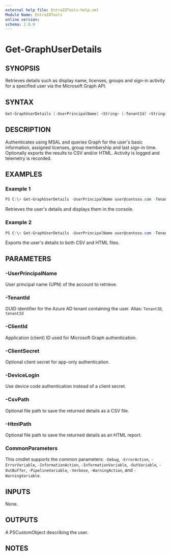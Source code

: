 ```yaml
---
external help file: EntraIDTools-help.xml
Module Name: EntraIDTools
online version:
schema: 2.0.0
---
```


# Get-GraphUserDetails

## SYNOPSIS
Retrieves details such as display name, licenses, groups and sign-in activity for a specified user via the Microsoft Graph API.

## SYNTAX
```powershell
Get-GraphUserDetails [-UserPrincipalName] <String> [-TenantId] <String> [-ClientId] <String> [-ClientSecret <String>] [-DeviceLogin] [-CsvPath <String>] [-HtmlPath <String>] [<CommonParameters>]
```

## DESCRIPTION
Authenticates using MSAL and queries Graph for the user's basic information, assigned licenses, group membership and last sign-in time. Optionally exports the results to CSV and/or HTML. Activity is logged and telemetry is recorded.

## EXAMPLES

### Example 1
```powershell
PS C:\> Get-GraphUserDetails -UserPrincipalName user@contoso.com -TenantId <tenant-id> -ClientId <app-id> -DeviceLogin
```
Retrieves the user's details and displays them in the console.

### Example 2
```powershell
PS C:\> Get-GraphUserDetails -UserPrincipalName user@contoso.com -TenantId <tenant-id> -ClientId <app-id> -CsvPath ./user.csv -HtmlPath ./user.html
```
Exports the user's details to both CSV and HTML files.

## PARAMETERS

### -UserPrincipalName
User principal name (UPN) of the account to retrieve.

### -TenantId
GUID identifier for the Azure AD tenant containing the user.
Alias: `TenantID`, `tenantId`

### -ClientId
Application (client) ID used for Microsoft Graph authentication.

### -ClientSecret
Optional client secret for app-only authentication.

### -DeviceLogin
Use device code authentication instead of a client secret.

### -CsvPath
Optional file path to save the returned details as a CSV file.

### -HtmlPath
Optional file path to save the returned details as an HTML report.

### CommonParameters
This cmdlet supports the common parameters: `-Debug`, `-ErrorAction`, `-ErrorVariable`, `-InformationAction`, `-InformationVariable`, `-OutVariable`, `-OutBuffer`, `-PipelineVariable`, `-Verbose`, `-WarningAction`, and `-WarningVariable`.

## INPUTS
None.

## OUTPUTS
A PSCustomObject describing the user.

## NOTES
